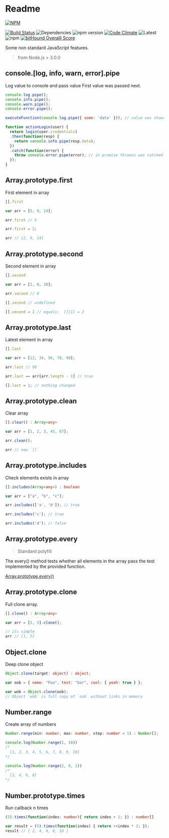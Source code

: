 # Readme

 [![NPM](https://nodei.co/npm/nonstandard.png?downloads=true&downloadRank=true&stars=true)](https://nodei.co/npm/nonstandard/)

 [![Build Status](https://travis-ci.org/LestaD/nonstandard.js.svg?branch=master)](https://travis-ci.org/LestaD/nonstandard.js)
 ![Dependencies](https://david-dm.org/lestad/nonstandard.js.svg)
 ![npm version](https://badge.fury.io/js/nonstandard.svg)
 [![Code Climate](https://codeclimate.com/github/LestaD/nonstandard.js/badges/gpa.svg)](https://codeclimate.com/github/LestaD/nonstandard.js)
 ![Latest](https://img.shields.io/github/downloads/lestad/nonstandard.js/latest/total.svg)
 ![npm](https://img.shields.io/npm/dm/nonstandard.js.svg)
 [![bitHound Overalll Score](https://www.bithound.io/github/LestaD/nonstandard.js/badges/score.svg)](https://www.bithound.io/github/LestaD/nonstandard.js)

Some non standard JavaScript features.

> from Node.js > 3.0.0


## console.[log, info, warn, error].pipe

Log value to console and pass value
First value was passed next.

```typescript
console.log.pipe();
console.info.pipe();
console.warn.pipe();
console.error.pipe();
```

```js
executeFunction(console.log.pipe({ some: 'data' })); // value was shown in console, and passed to function `executeFunction`

function actionLogin(user) {
  return login(user.credentials)
  .then(function(resp) {
    return console.info.pipe(resp.data);
  })
  .catch(function(error) {
    throw console.error.pipe(error); // in promise throwns was catched by next then/catch pair
  });
}
```


## Array.prototype.first

First element in array

```typescript
[].first
```

```js
var arr = [5, 9, 14];

arr.first // 5

arr.first = 2;

arr // [2, 9, 14]
```

## Array.prototype.second

Second element in array

```typescript
[].second
```

```js
var arr = [1, 8, 10];

arr.second // 8

[].second // undefined

[].second = 2 // equals:  [][1] = 2
```

## Array.prototype.last

Latest element in array


```typescript
[].last
```

```js
var arr = [12, 34, 56, 78, 90];

arr.last // 90

arr.last == arr[arr.length - 1] // true

[].last = 1; // nothing changed
```

## Array.prototype.clean

Clear array


```typescript
[].clear() : Array<any>
```

```js
var arr = [1, 2, 3, 45, 67];

arr.clean();

arr // now `[]`
```

## Array.prototype.includes

Check elements exists in array


```typescript
[].includes(Array<any>) : boolean
```

```js
var arr = ["a", "b", "c"];

arr.includes(['a', 'b']); // true

arr.includes('c'); // true

arr.includes('d'); // false
```

## Array.prototype.every

> Standard polyfill

The every() method tests whether all elements in the array pass the test implemented by the provided function.

[Array.prototype.every()](https://developer.mozilla.org/ru/docs/Web/JavaScript/Reference/Global_Objects/Array/every)


## Array.prototype.clone

Full clone array.

```typescript
[].clone() : Array<any>
```

```js
var arr = [1, 5].clone();

// its simple
arr // [1, 5]
```

## Object.clone

Deep clone object

```typescript
Object.clone(target: object) : object;
```

```js
var oob = { name: "Foo", test: "bar", cool: { yeah: true } };

var wob = Object.clone(oob);
// Object `wob` is full copy of `oob` without links in memory
```

## Number.range

Create array of numbers

```typescript
Number.range(min: number, max: number, step: number = 1) : Number[];
```

```js
console.log(Number.range(1, 10))
/*
  [1, 2, 3, 4, 5, 6, 7, 8, 9, 10]
*/

console.log(Number.range(2, 8, 2))
/*
  [2, 4, 6, 8]
*/
```

## Number.prototype.times

Run callback n times

```typescript
(5).times(function(index: number){ return index + 1; }) : number[]
```

```js
var result = (5).times(function(index) { return ++index * 2; });
result // [ 2, 4, 6, 8, 10 ]
```

